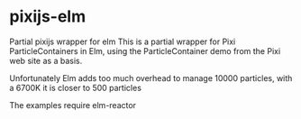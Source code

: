 # pixijs-elm
Partial pixijs wrapper for elm
This is a partial wrapper for Pixi ParticleContainers in Elm, using the ParticleContainer demo from the Pixi web site as a basis.  

Unfortunately Elm adds too much overhead to manage 10000 particles, with a 6700K it is closer to 500 particles

The examples require elm-reactor
